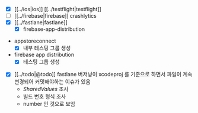 - [X] [[../ios|ios]] [[../testflight|testflight]]
- [ ] [[../firebase|firebase]] crashlytics
- [X] [[../fastlane|fastlane]]
  - [X] firebase-app-distribution
- appstoreconnect
  - [X] 내부 테스팅 그룹 생성
- firebase app distribution
  - [X] 테스팅 그룹 생성
- [X] [[../todo|@todo]] fastlane 버저닝이 xcodeproj 를 기준으로 하면서 파일이 계속 변경되어 커밋해야하는 이슈가 있음
  - *SharedValues* 조사
  - 빌드 번호 형식 조사
  - number 인 것으로 보임
